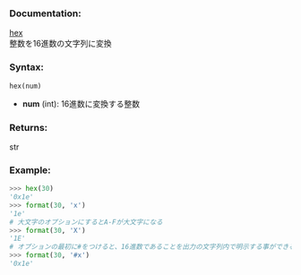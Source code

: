 ### Documentation:

[hex](https://docs.python.org/ja/3/library/functions.html#hex)  
整数を16進数の文字列に変換

### Syntax:

```hex(num)```

- **num** (int): 16進数に変換する整数

### Returns:

str

### Example: 

```python
>>> hex(30)
'0x1e'
>>> format(30, 'x')
'1e'
# 大文字のオプションにするとA-Fが大文字になる
>>> format(30, 'X')
'1E'
# オプションの最初に#をつけると、16進数であることを出力の文字列内で明示する事ができる
>>> format(30, '#x')
'0x1e'

```